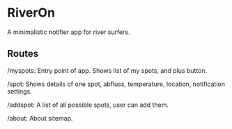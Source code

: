 # RiverOn

A minimalistic notifier app for river surfers. 


## Routes
/myspots: 	Entry point of app. Shows list of my spots, and plus button. 

/spot: 		Shows details of one spot, abfluss, temperature, location, notification settings.

/addspot: 	A list of all possible spots, user can add them.

/about: 	About sitemap.